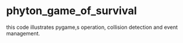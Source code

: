 # phyton_game_of_survival
this code illustrates pygame,s operation, collision detection and event management.
